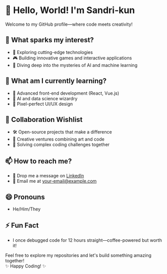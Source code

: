 # 👋 Hello, World! I'm Sandri-kun  
Welcome to my GitHub profile—where code meets creativity!  

## 👀 What sparks my interest?  
- 🧠 Exploring cutting-edge technologies  
- 🎮 Building innovative games and interactive applications  
- 🌌 Diving deep into the mysteries of AI and machine learning  

## 🌱 What am I currently learning?  
- 🚀 Advanced front-end development (React, Vue.js)  
- 🤖 AI and data science wizardry  
- 🎨 Pixel-perfect UI/UX design  

## 💞️ Collaboration Wishlist  
- 🛠️ Open-source projects that make a difference  
- 🎉 Creative ventures combining art and code  
- 🧩 Solving complex coding challenges together  

## 📫 How to reach me?  
- 💌 Drop me a message on [LinkedIn](your-linkedin-link)  
- 📧 Email me at your-email@example.com  

## 😄 Pronouns  
- He/Him/They  

## ⚡ Fun Fact  
- I once debugged code for 12 hours straight—coffee-powered but worth it!  

Feel free to explore my repositories and let's build something amazing together!  
✨ Happy Coding! ✨  

<!---
sandri-kun/sandri-kun is a ✨ special ✨ repository because its `README.md` (this file) appears on your GitHub profile.
You can click the Preview link to take a look at your changes.
--->
